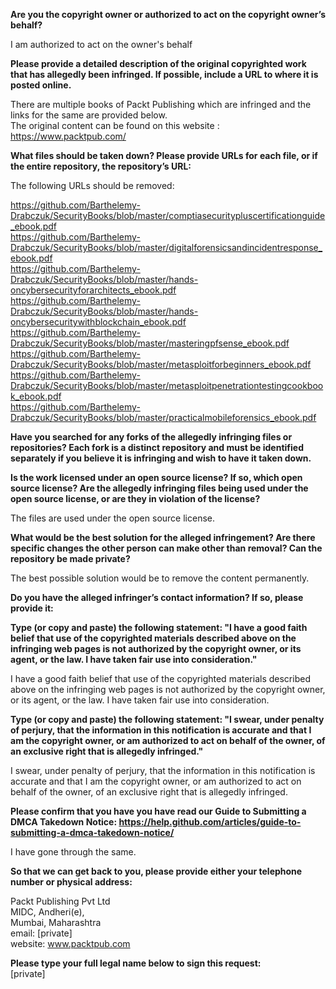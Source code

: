 **Are you the copyright owner or authorized to act on the copyright owner’s behalf?**  
  
I am authorized to act on the owner's behalf  
  
**Please provide a detailed description of the original copyrighted work that has allegedly been infringed. If possible, include a URL to where it is posted online.**  
  
There are multiple books of Packt Publishing which are infringed and the links for the same are provided below.   
The original content can be found on this website :   
https://www.packtpub.com/  
  
**What files should be taken down? Please provide URLs for each file, or if the entire repository, the repository’s URL:**  
  
The following URLs should be removed:  
  
https://github.com/Barthelemy-Drabczuk/SecurityBooks/blob/master/comptiasecuritypluscertificationguide_ebook.pdf   
https://github.com/Barthelemy-Drabczuk/SecurityBooks/blob/master/digitalforensicsandincidentresponse_ebook.pdf   
https://github.com/Barthelemy-Drabczuk/SecurityBooks/blob/master/hands-oncybersecurityforarchitects_ebook.pdf   
https://github.com/Barthelemy-Drabczuk/SecurityBooks/blob/master/hands-oncybersecuritywithblockchain_ebook.pdf   
https://github.com/Barthelemy-Drabczuk/SecurityBooks/blob/master/masteringpfsense_ebook.pdf   
https://github.com/Barthelemy-Drabczuk/SecurityBooks/blob/master/metasploitforbeginners_ebook.pdf   
https://github.com/Barthelemy-Drabczuk/SecurityBooks/blob/master/metasploitpenetrationtestingcookbook_ebook.pdf   
https://github.com/Barthelemy-Drabczuk/SecurityBooks/blob/master/practicalmobileforensics_ebook.pdf  
  
**Have you searched for any forks of the allegedly infringing files or repositories? Each fork is a distinct repository and must be identified separately if you believe it is infringing and wish to have it taken down.**  
  
**Is the work licensed under an open source license? If so, which open source license? Are the allegedly infringing files being used under the open source license, or are they in violation of the license?**  
  
The files are used under the open source license.  
  
**What would be the best solution for the alleged infringement? Are there specific changes the other person can make other than removal? Can the repository be made private?**  
  
The best possible solution would be to remove the content permanently.  
  
**Do you have the alleged infringer’s contact information? If so, please provide it:**  
  
**Type (or copy and paste) the following statement: "I have a good faith belief that use of the copyrighted materials described above on the infringing web pages is not authorized by the copyright owner, or its agent, or the law. I have taken fair use into consideration."**  
  
I have a good faith belief that use of the copyrighted materials described above on the infringing web pages is not authorized by the copyright owner, or its agent, or the law. I have taken fair use into consideration.  
  
**Type (or copy and paste) the following statement: "I swear, under penalty of perjury, that the information in this notification is accurate and that I am the copyright owner, or am authorized to act on behalf of the owner, of an exclusive right that is allegedly infringed."**  
  
I swear, under penalty of perjury, that the information in this notification is accurate and that I am the copyright owner, or am authorized to act on behalf of the owner, of an exclusive right that is allegedly infringed.  
  
**Please confirm that you have you have read our Guide to Submitting a DMCA Takedown Notice: https://help.github.com/articles/guide-to-submitting-a-dmca-takedown-notice/**  
  
I have gone through the same.  
  
**So that we can get back to you, please provide either your telephone number or physical address:**  
  
Packt Publishing Pvt Ltd   
MIDC, Andheri(e),   
Mumbai, Maharashtra   
email: [private]  
website: www.packtpub.com  
  
**Please type your full legal name below to sign this request:**   
[private]  
